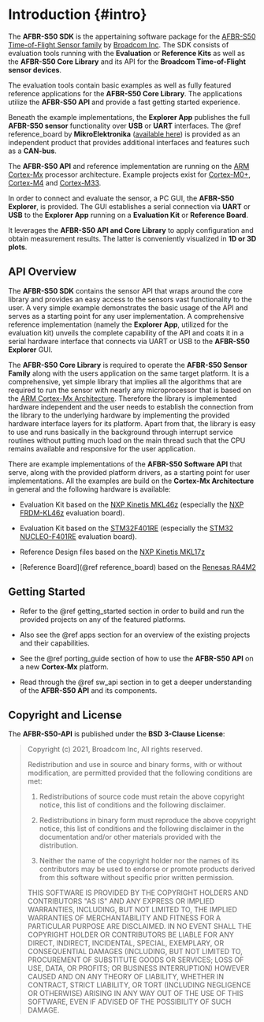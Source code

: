 # Introduction {#intro}

The **AFBR-S50 SDK** is the appertaining software package for the
[AFBR-S50 Time-of-Flight Sensor family](https://www.broadcom.com/products/optical-sensors/time-of-flight-3d-sensors)
by [Broadcom Inc](https://www.broadcom.com/). The SDK consists of evaluation
tools running with the **Evaluation** or **Reference Kits** as well as the
**AFBR-S50 Core Library** and its API for the **Broadcom Time-of-Flight sensor
devices**.

The evaluation tools contain basic examples as well as fully featured reference
applications for the **AFBR-S50 Core Library**. The applications utilize the
**AFBR-S50 API** and provide a fast getting started experience.

Beneath the example implementations, the **Explorer App** publishes the full
**AFBR-S50 sensor** functionality over **USB** or **UART** interfaces. The @ref
reference_board by **MikroElektronika**
([available here](https://www.mikroe.com/bdc-afbr-s50-tof-sensor-board)) is
provided as an independent product that provides additional interfaces and
features such as a **CAN-bus**.

The **AFBR-S50 API** and reference implementation are running on the
[ARM Cortex-Mx](https://developer.arm.com/ip-products/processors/cortex-m/)
processor architecture. Example projects exist for
[Cortex-M0+](https://developer.arm.com/Processors/Cortex-M0-Plus),
[Cortex-M4](https://developer.arm.com/Processors/Cortex-M4) and
[Cortex-M33](https://developer.arm.com/Processors/Cortex-M33).

In order to connect and evaluate the sensor, a PC GUI, the **AFBR-S50
Explorer**, is provided. The GUI establishes a serial connection via **UART** or
**USB** to the **Explorer App** running on a **Evaluation Kit** or **Reference
Board**.

It leverages the **AFBR-S50 API and Core Library** to apply configuration and
obtain measurement results. The latter is conveniently visualized in **1D or 3D
plots**.

## API Overview

The **AFBR-S50 SDK** contains the sensor API that wraps around the core library
and provides an easy access to the sensors vast functionality to the user. A
very simple example demonstrates the basic usage of the API and serves as a
starting point for any user implementation. A comprehensive reference
implementation (namely the **Explorer App**, utilized for the evaluation kit)
unveils the complete capability of the API and coats it in a serial hardware
interface that connects via UART or USB to the **AFBR-S50 Explorer** GUI.

The **AFBR-S50 Core Library** is required to operate the **AFBR-S50 Sensor
Family** along with the users application on the same target platform. It is a
comprehensive, yet simple library that implies all the algorithms that are
required to run the sensor with nearly any microprocessor that is based on the
[ARM Cortex-Mx Architecture](https://developer.arm.com/ip-products/processors/cortex-m).
Therefore the library is implemented hardware independent and the user needs to
establish the connection from the library to the underlying hardware by
implementing the provided hardware interface layers for its platform. Apart from
that, the library is easy to use and runs basically in the background through
interrupt service routines without putting much load on the main thread such
that the CPU remains available and responsive for the user application.

There are example implementations of the **AFBR-S50 Software API** that serve,
along with the provided platform drivers, as a starting point for user
implementations. All the examples are build on the **Cortex-Mx Architecture** in
general and the following hardware is available:

-   Evaluation Kit based on the
    [NXP Kinetis MKL46z](https://www.nxp.com/products/processors-and-microcontrollers/arm-microcontrollers/general-purpose-mcus/kl-series-cortex-m0-plus/kinetis-kl4x-48-mhz-usb-segment-lcd-ultra-low-power-microcontrollers-mcus-based-on-arm-cortex-m0-plus-core:KL4x)
    (especially the
    [NXP FRDM-KL46z](https://www.nxp.com/design/development-boards/freedom-development-boards/mcu-boards/freedom-development-platform-for-kinetis-kl3x-and-kl4x-mcus:FRDM-KL46Z)
    evaluation board).

-   Evaluation Kit based on the
    [STM32F401RE](https://www.st.com/en/microcontrollers-microprocessors/stm32f401re.html)
    (especially the
    [STM32 NUCLEO-F401RE](https://www.st.com/en/evaluation-tools/nucleo-f401re.html)
    evaluation board).

-   Reference Design files based on the
    [NXP Kinetis MKL17z](https://www.nxp.com/products/processors-and-microcontrollers/arm-microcontrollers/general-purpose-mcus/kl-series-cortex-m0-plus/kinetis-kl1x-48-mhz-mainstream-small-ultra-low-power-microcontrollers-mcus-based-on-arm-cortex-m0-plus-core:KL1x)

-   [Reference Board](@ref reference_board) based on the
    [Renesas RA4M2](https://www.renesas.com/us/en/products/microcontrollers-microprocessors/ra-cortex-m-mcus/ra4m2-100mhz-arm-cortex-m33-trustzone-high-integration-lowest-active-power-consumption)

## Getting Started

-   Refer to the @ref getting_started section in order to build and run the
    provided projects on any of the featured platforms.

-   Also see the @ref apps section for an overview of the existing projects and
    their capabilities.

-   See the @ref porting_guide section of how to use the **AFBR-S50 API** on a
    new **Cortex-Mx** platform.

-   Read through the @ref sw_api section in to get a deeper understanding of the
    **AFBR-S50 API** and its components.

## Copyright and License

The **AFBR-S50-API** is published under the **BSD 3-Clause License**:

> Copyright (c) 2021, Broadcom Inc, All rights reserved.
>
> Redistribution and use in source and binary forms, with or without
> modification, are permitted provided that the following conditions are met:
>
> 1. Redistributions of source code must retain the above copyright notice, this
>    list of conditions and the following disclaimer.
>
> 2. Redistributions in binary form must reproduce the above copyright notice,
>    this list of conditions and the following disclaimer in the documentation
>    and/or other materials provided with the distribution.
>
> 3. Neither the name of the copyright holder nor the names of its contributors
>    may be used to endorse or promote products derived from this software
>    without specific prior written permission.
>
> THIS SOFTWARE IS PROVIDED BY THE COPYRIGHT HOLDERS AND CONTRIBUTORS "AS IS"
> AND ANY EXPRESS OR IMPLIED WARRANTIES, INCLUDING, BUT NOT LIMITED TO, THE
> IMPLIED WARRANTIES OF MERCHANTABILITY AND FITNESS FOR A PARTICULAR PURPOSE ARE
> DISCLAIMED. IN NO EVENT SHALL THE COPYRIGHT HOLDER OR CONTRIBUTORS BE LIABLE
> FOR ANY DIRECT, INDIRECT, INCIDENTAL, SPECIAL, EXEMPLARY, OR CONSEQUENTIAL
> DAMAGES (INCLUDING, BUT NOT LIMITED TO, PROCUREMENT OF SUBSTITUTE GOODS OR
> SERVICES; LOSS OF USE, DATA, OR PROFITS; OR BUSINESS INTERRUPTION) HOWEVER
> CAUSED AND ON ANY THEORY OF LIABILITY, WHETHER IN CONTRACT, STRICT LIABILITY,
> OR TORT (INCLUDING NEGLIGENCE OR OTHERWISE) ARISING IN ANY WAY OUT OF THE USE
> OF THIS SOFTWARE, EVEN IF ADVISED OF THE POSSIBILITY OF SUCH DAMAGE.
